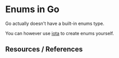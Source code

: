 # Enums in Go

Go actually doesn't have a built-in enums type.

You can however use [iota](go_variables.md#iota-identifier--enums) to create enums yourself.

## Resources / References
